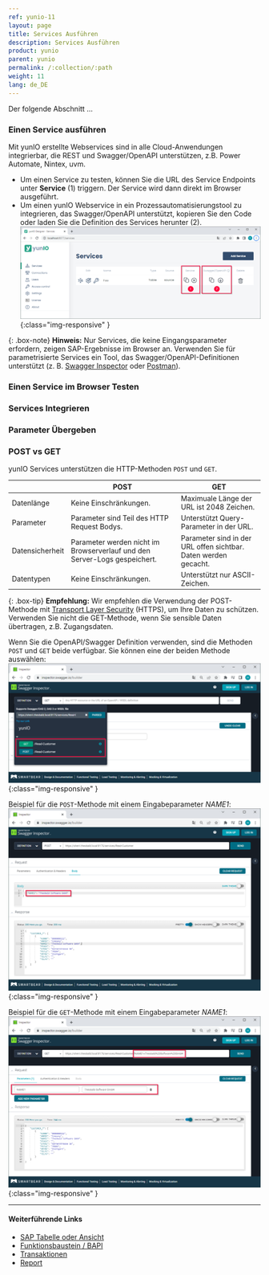 ```yaml
---
ref: yunio-11
layout: page
title: Services Ausführen
description: Services Ausführen
product: yunio
parent: yunio
permalink: /:collection/:path
weight: 11
lang: de_DE
---
```


Der folgende Abschnitt ...

### Einen Service ausführen

Mit yunIO erstellte Webservices sind in alle Cloud-Anwendungen integrierbar, die REST und Swagger/OpenAPI unterstützen, z.B. Power Automate, Nintex, uvm.

- Um einen Service zu testen, können Sie die URL des Service Endpoints unter **Service** (1) triggern.
Der Service wird dann direkt im Browser ausgeführt.<br>
- Um einen yunIO Webservice in ein Prozessautomatisierungstool zu integrieren, das Swagger/OpenAPI unterstützt, kopieren Sie den Code oder laden Sie die Definition des Services herunter (2).
![yunIO-Services](/img/content/yunio/yunio-run-services.png){:class="img-responsive" }

{: .box-note}
**Hinweis:** Nur Services, die keine Eingangsparameter erfordern, zeigen SAP-Ergebnisse im Browser an. Verwenden Sie für parametrisierte Services ein Tool, das Swagger/OpenAPI-Definitionen unterstützt 
(z. B. [Swagger Inspector](https://kb.theobald-software.com/yunio/running-a-yunio-service-in-swagger-inspector) oder [Postman](https://kb.theobald-software.com/yunio/running-a-yunio-service-in-postman)).

### Einen Service im Browser Testen

### Services Integrieren

### Parameter Übergeben

### POST vs GET
yunIO Services unterstützen die HTTP-Methoden `POST` und `GET`.

|  | POST | GET |
|--|-----|------|
| Datenlänge| Keine Einschränkungen. | Maximuale Länge der URL ist 2048 Zeichen. |
| Parameter | Parameter sind Teil des HTTP Request Bodys. |Unterstützt Query-Parameter in der URL. | 
| Datensicherheit | Parameter werden nicht im Browserverlauf und den Server-Logs gespeichert. | Parameter sind in der URL offen sichtbar. Daten werden gecacht. | 
| Datentypen | Keine Einschränkungen.  | Unterstützt nur ASCII-Zeichen. |

{: .box-tip}
**Empfehlung:** Wir empfehlen die Verwendung der POST-Methode mit [Transport Layer Security]() (HTTPS), um Ihre Daten zu schützen. Verwenden Sie nicht die GET-Methode, wenn Sie sensible Daten übertragen, z.B. Zugangsdaten. 

Wenn Sie die OpenAPI/Swagger Definition verwenden, sind die Methoden `POST` und `GET` beide verfügbar. Sie können eine der beiden Methode auswählen:<br>
![yunIO-HTTP-POST-GET](/img/content/yunio/http-post-get.png){:class="img-responsive" }

Beispiel für die `POST`-Methode mit einem Eingabeparameter *NAME1*:<br>
![yunIO-HTTP-POST](/img/content/yunio/http-post.png){:class="img-responsive" }

Beispiel für die `GET`-Methode mit einem Eingabeparameter *NAME1*:<br>
![yunIO-HTTP-GET](/img/content/yunio/http-get.png){:class="img-responsive" }

*****
#### Weiterführende Links
- [SAP Tabelle oder Ansicht](./table-and-views)
- [Funktionsbaustein / BAPI](./bapis-and-function-modules)
- [Transaktionen](./transactions)
- [Report](./report)